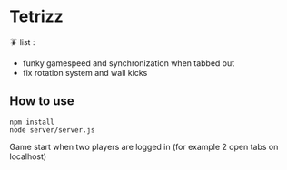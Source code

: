 # Tetrizz

🪳 list :
- funky gamespeed and synchronization when tabbed out
- fix rotation system and wall kicks

## How to use
```
npm install
node server/server.js
```
Game start when two players are logged in (for example 2 open tabs on localhost)

